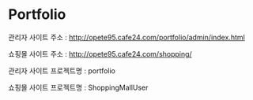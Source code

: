 # Portfolio

관리자 사이트 주소 : http://opete95.cafe24.com/portfolio/admin/index.html 

쇼핑몰 사이트 주소 : http://opete95.cafe24.com/shopping/

관리자 사이트 프로젝트명 : portfolio

쇼핑몰 사이트 프로젝트명 : ShoppingMallUser
